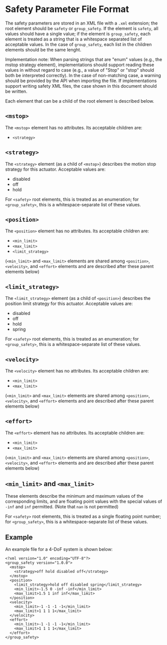 # Safety Parameter File Format

The safety parameters are stored in an XML file with a `.xml` extension; the root element should be `safety` or `group_safety`.  If the element is `safety`, all values should have a single value; if the element is `group_safety`, each element is treated as a string that is a whitespace separated list of acceptable values.  In the case of `group_safety`, each list in the children elements should be the same lenght.

Implementation note: When parsing strings that are "enum" values (e.g., the mstop strategy element), implementations should support reading these values in without regard to case (e.g., a value of "Stop" or "stop" should both be interpreted correctly). In the case of non-matching case, a warning should be provided by the API when importing the file. If implementations support writing safety XML files, the case shown in this document should be written.

Each element that can be a child of the root element is described below.

## `<mstop>`

The `<mstop>` element has no attributes.  Its acceptable children are:
- `<strategy>`

## `<strategy>`

The `<strategy>` element (as a child of `<mstop>`) describes the motion stop strategy for this actuator.  Acceptable values are:
- disabled
- off
- hold

For `<safety>` root elements, this is treated as an enumeration; for `<group_safety>`, this is a whitespace-separate list of these values.

## `<position>`

The `<position>` element has no attributes.  Its acceptable children are:
- `<min_limit>`
- `<max_limit>`
- `<limit_strategy>`

(`<min_limit>` and `<max_limit>` elements are shared among `<position>`, `<velocity>`, and `<effort>` elements and are described after these parent elements below)

## `<limit_strategy>`

The `<limit_strategy>` element (as a child of `<position>`) describes the position limit strategy for this actuator.  Acceptable values are:
- disabled
- off
- hold
- spring

For `<safety>` root elements, this is treated as an enumeration; for `<group_safety>`, this is a whitespace-separate list of these values.

## `<velocity>`

The `<velocity>` element has no attributes.  Its acceptable children are:
- `<min_limit>`
- `<max_limit>`

(`<min_limit>` and `<max_limit>` elements are shared among `<position>`, `<velocity>`, and `<effort>` elements and are described after these parent elements below)

## `<effort>`

The `<effort>` element has no attributes.  Its acceptable children are:
- `<min_limit>`
- `<max_limit>`

(`<min_limit>` and `<max_limit>` elements are shared among `<position>`, `<velocity>`, and `<effort>` elements and are described after these parent elements below)

## `<min_limit>` and `<max_limit>`

These elements describe the minimum and maximum values of the corresponding limits, and are floating point values with the special values of `-inf` and `inf` permitted.  (Note that `nan` is not permitted)

For `<safety>` root elements, this is treated as a single floating point number; for `<group_safety>`, this is a whitespace-separate list of these values.

## Example

An example file for a 4-DoF system is shown below:

```
<?xml version="1.0" encoding="UTF-8"?>
<group_safety version="1.0.0">
  <mstop>
    <strategy>off hold disabled off</strategy> 
  </mstop>
  <position>
    <limit_strategy>hold off disabled spring</limit_strategy>
    <min_limit>-1.5 0 -inf -inf</min_limit> 
    <max_limit>1.5 1 inf inf</max_limit>
  </position>
  <velocity>
    <min_limit>-1 -1 -1 -1</min_limit>
    <max_limit>1 1 1 1</max_limit>
  </velocity>
  <effort>
    <min_limit>-1 -1 -1 -1</min_limit>
    <max_limit>1 1 1 1</max_limit>
  </effort>
</group_safety>
```
